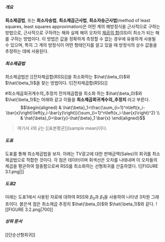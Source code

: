 ##### 개요
**최소제곱법**, 또는 **최소자승법**, **최소제곱근사법**, **최소자승근사법**(method of least squares, least squares approximation)은 어떤 계의 해방정식을 근사적으로 구하는 방법으로, 근사적으로 구하려는 해와 실제 해의 오차의 [제곱의 합](https://ko.wikipedia.org/wiki/%EC%A0%9C%EA%B3%B1%EC%9D%98_%ED%95%A9 "제곱의 합")(SS)이 최소가 되는 해를 구하는 방법이다.
이 방법은 값을 정확하게 측정할 수 없는 경우에 유용하게 사용될 수 있으며, 특히 그 계의 방정식이 어떤 형태인지를 알고 있을 때 방정식의 상수 값들을 추정하는 데에 사용된다.

##### 최소제곱법
최소제곱법은 [[잔차제곱합(RSS)]]을 최소화하는  $\hat{\beta_0}$와 $\hat{\beta_1}$을 찾는 방법이다.
![[잔차제곱합(RSS)]]

#최소제곱회귀계수의_추정치
잔차제곱합을 최소화 하는   $\hat{\beta_0}$와 $\hat{\beta_1}$는 아래와 같고 이들을 **최소제곱회귀계수의_추정치** 라고 부른다.
$$\begin{aligned}
& \hat{\beta}_1=\frac{\sum_{i=1}^n\left(x_i-\bar{x}\right)\left(y_i-\bar{y}\right)}{\sum_{i=1}^n\left(x_i-\bar{x}\right)^2} \\
& \hat{\beta}_0=\bar{y}-\hat{\beta}_1 \bar{x}
\end{aligned}$$
> 여기서 $\bar{x}$와 $\bar{y}$는 [[표본평균]](sample mean)이다.


##### 도표
도표를 통해 최소제곱법을 보자.
아래는 TV광고에 대한 판매금액(Sales)의 회귀를 최소제곱법으로 적합한 것이다. 각 점은 데이터이며 회색선은 오차를 나태내며 이 오차들의 제곱을 평균하여 절충함으로써 RSS를 최소화하는 선형회귀를 산출하였다.
![[FIGURE 3.1.png|]]

##### 도표2
아래는 도표1에서 사용된 자료에 대하여 RSS와 $\beta_0$과 $\beta_1$을 사용하여 나타낸 3차원 그래프이다.
붉은색 점은 최소제곱 추정치 $\hat{\beta_0}$와 $\hat{\beta_1}$와 같다.
![[FIGURE 3.2.png|700]]

##### 상위 문서
[[단순선형회귀]]